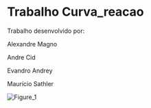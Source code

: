 # Trabalho Curva_reacao
Trabalho desenvolvido por:

Alexandre Magno

Andre Cid

Evandro Andrey

Maurício Sathler


![Figure_1](https://user-images.githubusercontent.com/51409770/118854047-d3112780-b8aa-11eb-913d-e7ccd7814d46.png)
